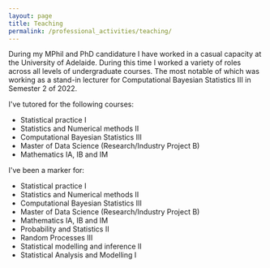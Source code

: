 ```yaml
---
layout: page
title: Teaching
permalink: /professional_activities/teaching/
---
```


During my MPhil and PhD candidature I have worked in a casual capacity at the University of Adelaide. During this time I worked a variety of roles across all levels of undergraduate courses. The most notable of which was working as a stand-in lecturer for Computational Bayesian Statistics III in Semester 2 of 2022.

I've tutored for the following courses:

- Statistical practice I
- Statistics and Numerical methods II
- Computational Bayesian Statistics III
- Master of Data Science (Research/Industry Project B)
- Mathematics IA, IB and IM

I've been a marker for:

- Statistical practice I
- Statistics and Numerical methods II
- Computational Bayesian Statistics III
- Master of Data Science (Research/Industry Project B)
- Mathematics IA, IB and IM
- Probability and Statistics II
- Random Processes III
- Statistical modelling and inference II
- Statistical Analysis and Modelling I